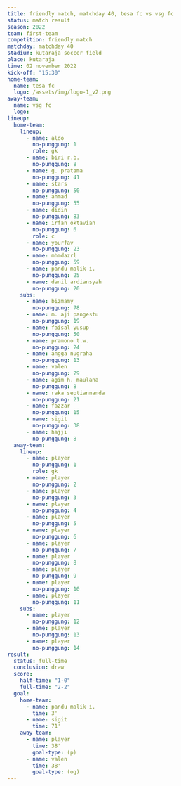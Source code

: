 ```yaml
---
title: friendly match, matchday 40, tesa fc vs vsg fc
status: match result
season: 2022
team: first-team
competition: friendly match
matchday: matchday 40
stadium: kutaraja soccer field
place: kutaraja
time: 02 november 2022
kick-off: "15:30"
home-team:
  name: tesa fc
  logo: /assets/img/logo-1_v2.png
away-team:
  name: vsg fc
  logo: 
lineup:
  home-team:
    lineup:
      - name: aldo
        no-punggung: 1
        role: gk
      - name: biri r.b.
        no-punggung: 8
      - name: g. pratama
        no-punggung: 41
      - name: stars
        no-punggung: 50
      - name: ahmad
        no-punggung: 55
      - name: didin
        no-punggung: 83
      - name: irfan oktavian
        no-punggung: 6
        role: c
      - name: yourfav
        no-punggung: 23
      - name: mhmdazrl
        no-punggung: 59
      - name: pandu malik i.
        no-punggung: 25
      - name: danil ardiansyah
        no-punggung: 20
    subs:
      - name: bizmamy
        no-punggung: 78
      - name: m. aji pangestu
        no-punggung: 19
      - name: faisal yusup
        no-punggung: 50
      - name: pramono t.w.
        no-punggung: 24
      - name: angga nugraha
        no-punggung: 13
      - name: valen
        no-punggung: 29
      - name: agim h. maulana
        no-punggung: 8
      - name: raka septiannanda
        no-punggung: 21
      - name: fazzar
        no-punggung: 15
      - name: sigit
        no-punggung: 38
      - name: hajji
        no-punggung: 8
  away-team:
    lineup:
      - name: player
        no-punggung: 1
        role: gk
      - name: player
        no-punggung: 2
      - name: player
        no-punggung: 3
      - name: player
        no-punggung: 4
      - name: player
        no-punggung: 5
      - name: player
        no-punggung: 6
      - name: player
        no-punggung: 7
      - name: player
        no-punggung: 8
      - name: player
        no-punggung: 9
      - name: player
        no-punggung: 10
      - name: player
        no-punggung: 11
    subs:
      - name: player
        no-punggung: 12
      - name: player
        no-punggung: 13
      - name: player
        no-punggung: 14
result:
  status: full-time
  conclusion: draw
  score:
    half-time: "1-0"
    full-time: "2-2"
  goal:
    home-team:
      - name: pandu malik i.
        time: 3'
      - name: sigit
        time: 71'
    away-team:
      - name: player
        time: 38'
        goal-type: (p)
      - name: valen
        time: 38'
        goal-type: (og)
---
```


